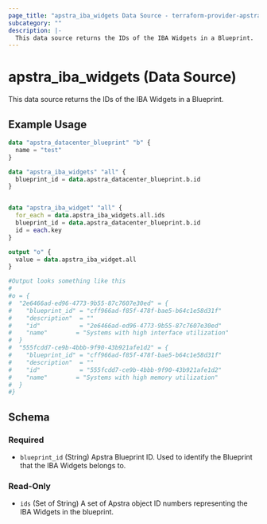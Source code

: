 ```yaml
---
page_title: "apstra_iba_widgets Data Source - terraform-provider-apstra"
subcategory: ""
description: |-
  This data source returns the IDs of the IBA Widgets in a Blueprint.
---
```


# apstra_iba_widgets (Data Source)

This data source returns the IDs of the IBA Widgets in a Blueprint.

## Example Usage

```terraform
data "apstra_datacenter_blueprint" "b" {
  name = "test"
}

data "apstra_iba_widgets" "all" {
  blueprint_id = data.apstra_datacenter_blueprint.b.id
}


data "apstra_iba_widget" "all" {
  for_each = data.apstra_iba_widgets.all.ids
  blueprint_id = data.apstra_datacenter_blueprint.b.id
  id = each.key
}

output "o" {
  value = data.apstra_iba_widget.all
}

#Output looks something like this
#
#o = {
#  "2e6466ad-ed96-4773-9b55-87c7607e30ed" = {
#    "blueprint_id" = "cff966ad-f85f-478f-bae5-b64c1e58d31f"
#    "description"  = ""
#    "id"           = "2e6466ad-ed96-4773-9b55-87c7607e30ed"
#    "name"        = "Systems with high interface utilization"
#  }
#  "555fcdd7-ce9b-4bbb-9f90-43b921afe1d2" = {
#    "blueprint_id" = "cff966ad-f85f-478f-bae5-b64c1e58d31f"
#    "description"  = ""
#    "id"           = "555fcdd7-ce9b-4bbb-9f90-43b921afe1d2"
#    "name"        = "Systems with high memory utilization"
#  }
#}
```

<!-- schema generated by tfplugindocs -->
## Schema

### Required

- `blueprint_id` (String) Apstra Blueprint ID. Used to identify the Blueprint that the IBA Widgets belongs to.

### Read-Only

- `ids` (Set of String) A set of Apstra object ID numbers representing the IBA Widgets in the blueprint.
